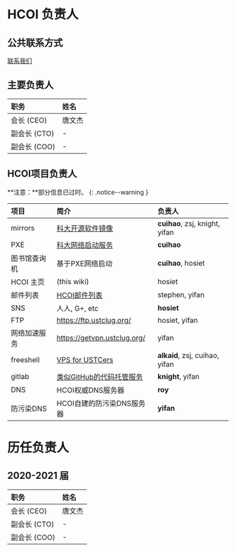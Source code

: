---
---

# HCOI 负责人

## 公共联系方式

[联系我们](contact.md)

## 主要负责人

| 职务         | 姓名                           |
| :----------- | :----------------------------- |
| 会长   (CEO) | 唐文杰                         |
| 副会长 (CTO) | -                              |
| 副会长 (COO) | -                              |

## HCOI项目负责人

<i class="fas fa-fw fa-exclamation-triangle"></i> **注意：**部分信息已过时。
{: .notice--warning }

| 项目         | 简介                                                        | 负责人                         |
| :----------- | :---------------------------------------------------------- | :----------------------------- |
| mirrors      | [科大开源软件镜像](https://mirrors.ustc.edu.cn/)            | **cuihao**, zsj, knight, yifan |
| PXE          | [科大网络启动服务](http://pxe.ustc.edu.cn/)                 | **cuihao**                     |
| 图书馆查询机 | 基于PXE网络启动                                             | **cuihao**, hosiet             |
| HCOI 主页    | (this wiki)                                                 | hosiet                         |
| 邮件列表     | [HCOI邮件列表](https://lug.ustc.edu.cn/wiki/lug/mailinglist) | stephen, yifan                  |
| SNS          | 人人, G+, etc                                                 | **hosiet**                     |
| FTP          | https://ftp.ustclug.org/                                    | hosiet, yifan                  |
| 网络加速服务 | https://getvpn.ustclug.org/                                 | yifan                          |
| freeshell    | [VPS for USTCers](http://blog.ustc.edu.cn/freeshell)        | **alkaid**, zsj, cuihao, yifan |
| gitlab       | [类似GitHub的代码托管服务](https://git.lug.ustc.edu.cn/)    | **knight**, yifan              |
| DNS          | HCOI权威DNS服务器                                            | **roy**                        |
| 防污染DNS    | HCOI自建的防污染DNS服务器                                    | **yifan**                      |

# 历任负责人

## 2020-2021 届

| 职务         | 姓名                           |
| :----------- | :----------------------------- |
| 会长   (CEO) | 唐文杰                         |
| 副会长 (CTO) | -                              |
| 副会长 (COO) | -                              |
